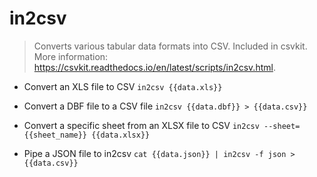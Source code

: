# in2csv
> Converts various tabular data formats into CSV.
> Included in csvkit.
> More information: <https://csvkit.readthedocs.io/en/latest/scripts/in2csv.html>.

- Convert an XLS file to CSV
`in2csv {{data.xls}}`

- Convert a DBF file to a CSV file
`in2csv {{data.dbf}} > {{data.csv}}`

- Convert a specific sheet from an XLSX file to CSV
`in2csv --sheet={{sheet_name}} {{data.xlsx}}`

- Pipe a JSON file to in2csv
`cat {{data.json}} | in2csv -f json > {{data.csv}}`
